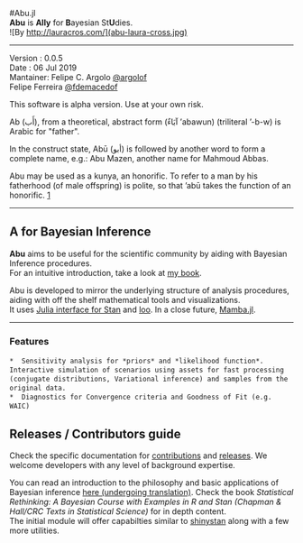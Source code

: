#Abu.jl  
**Abu** is **Ally** for **B**ayesian St**U**dies.  
![By http://lauracros.com/](abu-laura-cross.jpg)

---  

Version  : 0.0.5  
Date     : 06 Jul 2019  
Mantainer: Felipe C. Argolo [@argolof](https://github.com/fargolo)  
	   Felipe Ferreira [@fdemacedof](https://guthub.com/fdemacedof)  


This software is alpha version. Use at your own risk.  

Ab (أَب), from a theoretical, abstract form (آبَاءٌ ʼabawun) (triliteral ʼ-b-w) is Arabic for "father".  

In the construct state, Abū (أبو) is followed by another word to form a complete name, e.g.: Abu Mazen, another name for Mahmoud Abbas.  

Abu may be used as a kunya, an honorific. To refer to a man by his fatherhood (of male offspring) is polite, so that ʼabū takes the function of an honorific. [1](https://en.wikipedia.org/wiki/Ab_(Semitic))  

---  

## A for Bayesian Inference

**Abu** aims to be useful for the scientific community by aiding with Bayesian Inference procedures.  
For an intuitive introduction, take a look at [my book](https://github.com/fargolo/stat-learn-en/blob/master/manuscript/chap5-bayes.md).  

Abu is developed to mirror the underlying structure of analysis procedures, aiding with off the shelf mathematical tools and visualizations.  
It uses [Julia interface for Stan](https://github.com/StanJulia/CmdStan.jl) and [loo](https://mc-stan.org/loo/).  In a close future, [Mamba.jl](https://github.com/brian-j-smith/Mamba.jl).  
  
---  
### Features

	*  Sensitivity analysis for *priors* and *likelihood function*. Interactive simulation of scenarios using assets for fast processing (conjugate distributions, Variational inference) and samples from the original data.   
	*  Diagnostics for Convergence criteria and Goodness of Fit (e.g. WAIC)

## Releases / Contributors guide

Check the specific documentation for [contributions](docs/contrib.md) and [releases](docs/releases.md). We welcome developers with any level of background expertise.  

You can read an introduction to the philosophy and basic applications of Bayesian inference [here (undergoing translation)](https://github.com/fargolo/stat-learn-en/blob/master/manuscript/chap5-bayes.md). Check the book *Statistical Rethinking: A Bayesian Course with Examples in R and Stan (Chapman & Hall/CRC Texts in Statistical Science)* for in depth content.  
The initial module will offer capabilties similar to [shinystan](https://mc-stan.org/users/interfaces/shinystan) along with a few more utilities.  
